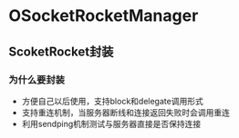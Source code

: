 # OSocketRocketManager
## ScoketRocket封装
### 为什么要封装
- 方便自己以后使用，支持block和delegate调用形式
- 支持重连机制，当服务器断线和连接返回失败时会调用重连
- 利用sendping机制测试与服务器直接是否保持连接


